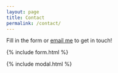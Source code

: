 ```yaml
---
layout: page
title: Contact
permalink: /contact/
---
```


Fill in the form or [email me](mailto:{{site.email}}) to get in touch!

{% include form.html %}

{% include modal.html %}
